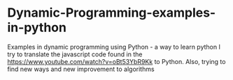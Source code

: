 # Dynamic-Programming-examples-in-python
Examples in dynamic programming using Python -  a way to learn python
I try to translate the javascript code found in the https://www.youtube.com/watch?v=oBt53YbR9Kk to Python.
Also, trying to find new ways and new improvement to algorithms 
